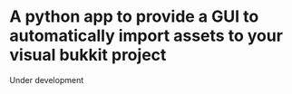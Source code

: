 # A python app to provide a GUI to automatically import assets to your visual bukkit project
Under development
